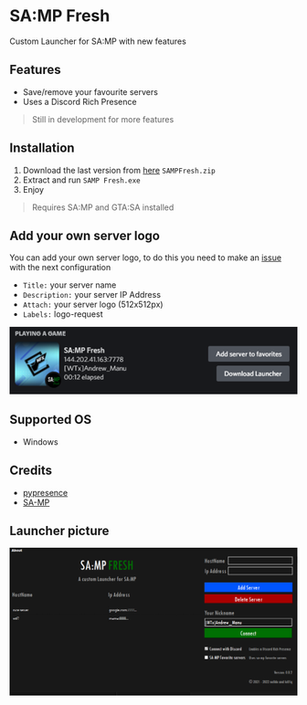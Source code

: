 # SA:MP Fresh
Custom Launcher for SA:MP with new features

## Features
- Save/remove your favourite servers
- Uses a Discord Rich Presence
> Still in development for more features

## Installation
1. Download the last version from [here](https://github.com/le01q/samp-fresh/releases/tag/0.0.1) `SAMPFresh.zip`
2. Extract and run `SAMP Fresh.exe`
3. Enjoy

> Requires SA:MP and GTA:SA installed

## Add your own server logo
You can add your own server logo, to do this you need to make an [issue](https://github.com/le01q/samp-fresh/issues) with the next configuration

- `Title:` your server name
- `Description:` your server IP Address
- `Attach:` your server logo (512x512px)
- `Labels:` logo-request

<p align="center">
<img src="https://github.com/le01q/samp-fresh/blob/main/assets/rpc.png?raw=true" title="rpc">
</p>

## Supported OS
- Windows

## Credits
- [pypresence](https://github.com/qwertyquerty/pypresence)
- [SA-MP](https://www.sa-mp.com/)

## Launcher picture
<p align="center">
<img src="https://github.com/le01q/samp-fresh/blob/main/assets/program.png?raw=true" title="example">
</p>

